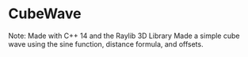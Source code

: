 # CubeWave

Note: Made with C++ 14 and the Raylib 3D Library
Made a simple cube wave using the sine function, distance formula, and offsets.
